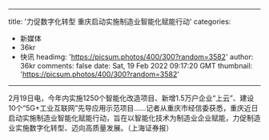 
---
title: '力促数字化转型 重庆启动实施制造业智能化赋能行动'
categories: 
 - 新媒体
 - 36kr
 - 快讯
headimg: 'https://picsum.photos/400/300?random=3582'
author: 36kr
comments: false
date: Sat, 19 Feb 2022 09:17:20 GMT
thumbnail: 'https://picsum.photos/400/300?random=3582'
---

<div>   
2月19日电，今年内实施1250个智能化改造项目、新增1.5万户企业“上云”、建设10个“5G+工业互联网”先导应用示范项目……记者从重庆市经信委获悉，重庆近日启动实施制造业智能化赋能行动，旨在以智能化技术为制造业企业赋能，力促制造业实施数字化转型、迈向高质量发展。（上海证券报）  
</div>
            